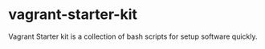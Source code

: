 # vagrant-starter-kit
Vagrant Starter kit is a collection of bash scripts for setup software quickly.

